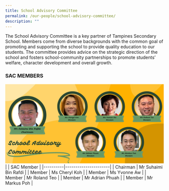 ```yaml
---
title: School Advisory Committee
permalink: /our-people/school-advisory-committee/
description: ""
---
```

The School Advisory Committee is a key partner of Tampines Secondary School. Members come from diverse backgrounds with the common goal of promoting and supporting the school to provide quality education to our students. The committee provides advice on the strategic direction of the school and fosters school-community partnerships to promote students’ welfare, character development and overall growth.

### SAC MEMBERS
![](/images/School%20Advisory%20Committee.jpg)
|          | SAC Member                 |
|----------|----------------------|
| Chairman | Mr Suhaimi Bin Rafdi |
| Member   | Ms Cheryl Koh        |
| Member   | Ms Yvonne Aw         |
| Member   | Mr Roland Teo        |
| Member   | Mr Adrian Phuah      |
| Member   | Mr Markus Poh        |